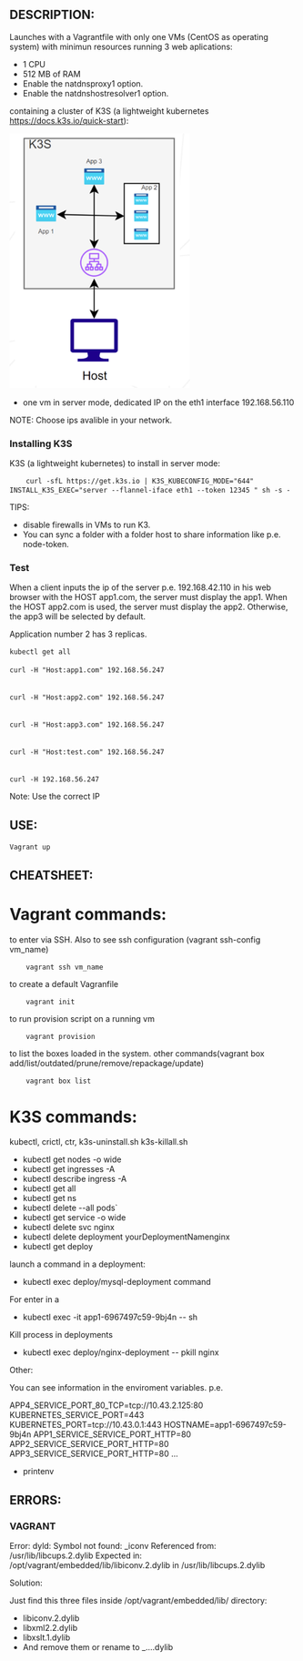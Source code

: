## DESCRIPTION:

Launches with a Vagrantfile with only one VMs (CentOS as operating system) with minimun resources running 3 web aplications:

- 1 CPU
- 512 MB of RAM
- Enable the natdnsproxy1 option.
- Enable the natdnshostresolver1 option.

containing a cluster of K3S (a lightweight kubernetes https://docs.k3s.io/quick-start):

![Alt text](../assets/p2.png)

- one vm in server mode, dedicated IP on the eth1 interface 192.168.56.110

NOTE: Choose ips avalible in your network.

### Installing K3S

K3S (a lightweight kubernetes) to install in server mode:

        curl -sfL https://get.k3s.io | K3S_KUBECONFIG_MODE="644" INSTALL_K3S_EXEC="server --flannel-iface eth1 --token 12345 " sh -s -

TIPS:
- disable firewalls in VMs to run K3.
- You can sync a folder with a folder host to share information like p.e. node-token.

### Test

When a client inputs the ip of the server p.e. 192.168.42.110 in his web browser with the HOST app1.com, the server must display the app1. When the HOST app2.com is used, the server must display the app2. Otherwise, the app3 will be selected by default.

Application number 2 has 3 replicas.

    kubectl get all

    curl -H "Host:app1.com" 192.168.56.247


    curl -H "Host:app2.com" 192.168.56.247


    curl -H "Host:app3.com" 192.168.56.247


    curl -H "Host:test.com" 192.168.56.247


    curl -H 192.168.56.247


Note: Use the correct IP

## USE:

    Vagrant up

## CHEATSHEET:

# Vagrant commands:

to enter via SSH. Also to see ssh configuration (vagrant ssh-config vm_name)

        vagrant ssh vm_name

to create a default Vagranfile

        vagrant init

to run provision script on a running vm

        vagrant provision

to list the boxes loaded in the system. other commands(vagrant box add/list/outdated/prune/remove/repackage/update)

        vagrant box list


# K3S commands:

kubectl, crictl, ctr, k3s-uninstall.sh k3s-killall.sh

- kubectl get nodes -o wide
- kubectl get ingresses -A
- kubectl describe ingress -A
- kubectl get all
- kubectl get ns
- kubectl delete --all  pods`
- kubectl get service -o wide
- kubectl delete svc nginx
- kubectl delete deployment yourDeploymentNamenginx
- kubectl get deploy

launch a command in a deployment:

- kubectl exec deploy/mysql-deployment command

For enter in a 

- kubectl exec -it app1-6967497c59-9bj4n -- sh

Kill process in deployments

- kubectl exec deploy/nginx-deployment -- pkill nginx

Other:

You can see information in the enviroment variables. p.e. 

APP4_SERVICE_PORT_80_TCP=tcp://10.43.2.125:80
KUBERNETES_SERVICE_PORT=443
KUBERNETES_PORT=tcp://10.43.0.1:443
HOSTNAME=app1-6967497c59-9bj4n
APP1_SERVICE_SERVICE_PORT_HTTP=80
APP2_SERVICE_SERVICE_PORT_HTTP=80
APP3_SERVICE_SERVICE_PORT_HTTP=80
...

- printenv


## ERRORS:

### VAGRANT

Error: dyld: Symbol not found: _iconv
    Referenced from: /usr/lib/libcups.2.dylib
    Expected in: /opt/vagrant/embedded/lib/libiconv.2.dylib
    in /usr/lib/libcups.2.dylib

Solution: 

Just find this three files inside /opt/vagrant/embedded/lib/ directory:

- libiconv.2.dylib
- libxml2.2.dylib
- libxslt.1.dylib
- And remove them or rename to _....dylib